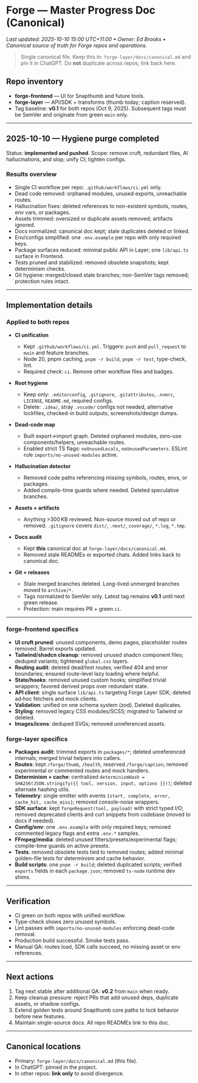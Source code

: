 # Forge — Master Progress Doc (Canonical)
_Last updated: 2025-10-10 15:00 UTC+11:00 • Owner: Ed Brooks • Canonical source of truth for Forge repos and operations._

> Single canonical file. Keep this in: `forge-layer/docs/canonical.md` and pin it in ChatGPT. Do **not** duplicate across repos; link back here.

## Repo inventory
- **forge-frontend** — UI for Snapthumb and future tools.
- **forge-layer** — API/SDK + transforms (thumb today; caption reserved).
- Tag baseline: **v0.1** for both repos (Oct 9, 2025). Subsequent tags must be SemVer and originate from green `main` only.

---

## 2025-10-10 — Hygiene purge completed
Status: **implemented and pushed**. Scope: remove cruft, redundant files, AI hallucinations, and slop; unify CI; tighten configs.

### Results overview
- Single CI workflow per repo: `.github/workflows/ci.yml` only.
- Dead code removed: orphaned modules, unused exports, unreachable routes.
- Hallucination fixes: deleted references to non-existent symbols, routes, env vars, or packages.
- Assets trimmed: oversized or duplicate assets removed; artifacts ignored.
- Docs normalized: canonical doc kept; stale duplicates deleted or linked.
- Env/configs simplified: one `.env.example` per repo with only required keys.
- Package surfaces reduced: minimal public API in Layer; one `lib/api.ts` surface in Frontend.
- Tests pruned and stabilized: removed obsolete snapshots; kept determinism checks.
- Git hygiene: merged/closed stale branches; non-SemVer tags removed; protection rules intact.

---

## Implementation details

### Applied to **both** repos
- **CI unification**
  - Kept `.github/workflows/ci.yml`. Triggers: `push` and `pull_request` to `main` and feature branches.
  - Node 20, pnpm caching, `pnpm -r build`, `pnpm -r test`, type-check, lint.
  - Required check: `ci`. Remove other workflow files and badges.

- **Root hygiene**
  - Keep only: `.editorconfig`, `.gitignore`, `.gitattributes`, `.nvmrc`, `LICENSE`, `README.md`, required configs.
  - Delete: `.idea/`, stray `.vscode/` configs not needed, alternative lockfiles, checked-in build outputs, screenshots/design dumps.

- **Dead-code map**
  - Built export→import graph. Deleted orphaned modules, zero-use components/helpers, unreachable routes.
  - Enabled strict TS flags: `noUnusedLocals`, `noUnusedParameters`. ESLint rule `imports/no-unused-modules` active.

- **Hallucination detector**
  - Removed code paths referencing missing symbols, routes, envs, or packages.
  - Added compile-time guards where needed. Deleted speculative branches.

- **Assets + artifacts**
  - Anything >300 KB reviewed. Non-source moved out of repo or removed. `.gitignore` covers `dist/`, `.next/`, `coverage/`, `*.log`, `*.tmp`.

- **Docs audit**
  - Kept **this** canonical doc at `forge-layer/docs/canonical.md`.
  - Removed stale READMEs or exported chats. Added links back to canonical doc.

- **Git + releases**
  - Stale merged branches deleted. Long-lived unmerged branches moved to `archive/*`.
  - Tags normalized to SemVer only. Latest tag remains **v0.1** until next green release.
  - Protection: main requires PR + green `ci`.

---

### forge-frontend specifics
- **UI cruft pruned**: unused components, demo pages, placeholder routes removed. Barrel exports updated.
- **Tailwind/shadcn cleanup**: removed unused shadcn component files; deduped variants; tightened `global.css` layers.
- **Routing audit**: deleted dead/test routes; verified 404 and error boundaries; ensured route-level lazy loading where helpful.
- **State/hooks**: removed unused custom hooks; simplified trivial wrappers; favored derived props over redundant state.
- **API client**: single surface `lib/api.ts` targeting Forge Layer SDK; deleted ad‑hoc fetchers and mock clients.
- **Validation**: unified on one schema system (zod). Deleted duplicates.
- **Styling**: removed legacy CSS modules/SCSS; migrated to Tailwind or deleted.
- **Images/icons**: deduped SVGs; removed unreferenced assets.

### forge-layer specifics
- **Packages audit**: trimmed exports in `packages/*`; deleted unreferenced internals; merged trivial helpers into callers.
- **Routes**: kept `/forge/thumb`, `/health`, reserved `/forge/caption`; removed experimental or commented routes and mock handlers.
- **Determinism + cache**: centralized `determinismHash = SHA256(JSON.stringify({{ tool, version, input, options }}))`; deleted alternate hashing utils.
- **Telemetry**: single emitter with events `{start, complete, error, cache_hit, cache_miss}`; removed console-noise wrappers.
- **SDK surface**: kept `forgeRequest(tool, payload)` with strict typed I/O; removed deprecated clients and curl snippets from codebase (moved to docs if needed).
- **Config/env**: one `.env.example` with only required keys; removed commented legacy flags and extra `.env.*` samples.
- **FFmpeg/media**: deleted unused filters/presets/experimental flags; compile-time guards on active presets.
- **Tests**: removed obsolete tests tied to removed routes; added minimal golden-file tests for determinism and cache behavior.
- **Build scripts**: one `pnpm -r build`; deleted duplicated scripts; verified `exports` fields in each `package.json`; removed `ts-node` runtime dev shims.

---

## Verification
- CI green on both repos with unified workflow.
- Type-check shows zero unused symbols.
- Lint passes with `imports/no-unused-modules` enforcing dead-code removal.
- Production build successful. Smoke tests pass.
- Manual QA: routes load, SDK calls succeed, no missing asset or env references.

---

## Next actions
1. Tag next stable after additional QA: **v0.2** from `main` when ready.
2. Keep cleanup pressure: reject PRs that add unused deps, duplicate assets, or shadow configs.
3. Extend golden tests around Snapthumb core paths to lock behavior before new features.
4. Maintain single-source docs. All repo READMEs link to this doc.

---

## Canonical locations
- Primary: `forge-layer/docs/canonical.md` (this file).
- In ChatGPT: pinned in the project.
- In other repos: **link only** to avoid divergence.

